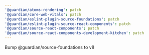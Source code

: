 ```yaml
---
'@guardian/atoms-rendering': patch
'@guardian/core-web-vitals': patch
'@guardian/eslint-plugin-source-foundations': patch
'@guardian/eslint-plugin-source-react-components': patch
'@guardian/source-react-components': patch
'@guardian/source-react-components-development-kitchen': patch
---
```


Bump @guardian/source-foundations to v8
